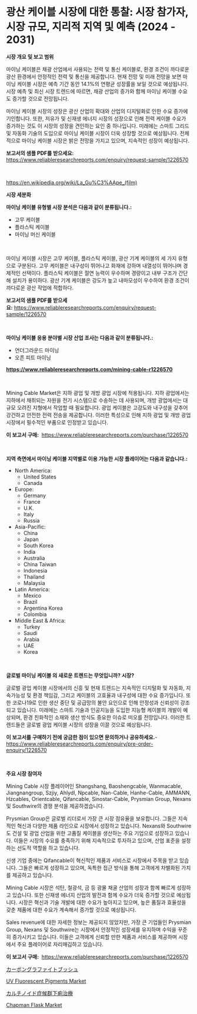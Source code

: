 <p><h1>광산 케이블 시장에 대한 통찰: 시장 참가자, 시장 규모, 지리적 지역 및 예측 (2024 - 2031)</h1></p><p><strong>시장 개요 및 보고 범위</strong></p>
<p><p>마이닝 케이블은 채광 산업에서 사용되는 전력 및 통신 케이블로, 환경 조건이 까다로운 광산 환경에서 안정적인 전력 및 통신을 제공합니다. 현재 전망 및 미래 전망을 보면 마이닝 케이블 시장은 예측 기간 동안 14.1%의 연평균 성장률을 보일 것으로 예상됩니다. 시장 예측 및 최신 시장 트렌드에 따르면, 채광 산업의 증가와 함께 마이닝 케이블 수요도 증가할 것으로 전망됩니다.</p><p>마이닝 케이블 시장의 성장은 광산 산업의 확대와 산업의 디지털화로 인한 수요 증가에 기인합니다. 또한, 저유가 및 신재생 에너지 시장의 성장으로 인해 전력 케이블 수요가 증가하는 것도 이 시장의 성장을 견인하는 요인 중 하나입니다. 미래에는 스마트 그리드 및 자동화 기술의 도입으로 마이닝 케이블 시장이 더욱 성장할 것으로 예상됩니다. 전체적으로 마이닝 케이블 시장은 밝은 전망을 가지고 있으며, 지속적인 성장이 예상됩니다.</p></p>
<p><strong>보고서의 샘플 PDF를 받으세요:</strong> <a href="https://www.reliableresearchreports.com/enquiry/request-sample/1226570">https://www.reliableresearchreports.com/enquiry/request-sample/1226570</a></p>
<p>&nbsp;</p>
<p><a href="https://en.wikipedia.org/wiki/La_Gu%C3%AApe_(film)">https://en.wikipedia.org/wiki/La_Gu%C3%AApe_(film)</a></p>
<p><strong>시장 세분화</strong></p>
<p><strong>마이닝 케이블 유형별 시장 분석은 다음과 같이 분류됩니다.:</strong></p>
<p><ul><li>고무 케이블</li><li>플라스틱 케이블</li><li>마이닝 머신 케이블</li></ul></p>
<p>&nbsp;</p>
<p><p>마이닝 케이블 시장은 고무 케이블, 플라스틱 케이블, 광산 기계 케이블의 세 가지 유형으로 구분된다. 고무 케이블은 내구성이 뛰어나고 화재에 강하며 내열성이 뛰어나며 경제적인 선택이다. 플라스틱 케이블은 절연 능력이 우수하며 경량이고 내부 구조가 간단해 설치가 용이하다. 광산 기계 케이블은 강도가 높고 내마모성이 우수하여 환경 조건이 까다로운 광산 작업에 적합하다.</p></p>
<p><strong>보고서의 샘플 PDF를 받으세요:</strong>&nbsp;<a href="https://www.reliableresearchreports.com/enquiry/request-sample/1226570">https://www.reliableresearchreports.com/enquiry/request-sample/1226570</a></p>
<p>&nbsp;</p>
<p><strong> 마이닝 케이블 응용 분야별 시장 산업 조사는 다음과 같이 분류됩니다.:</strong></p>
<p><ul><li>언더그라운드 마이닝</li><li>오픈 피트 마이닝</li></ul></p>
<p><strong><a href="https://www.reliableresearchreports.com/mining-cable-r1226570">https://www.reliableresearchreports.com/mining-cable-r1226570</a></strong></p>
<p>&nbsp;</p>
<p><p>Mining Cable Market은 지하 광업 및 개방 광업 시장에 적용됩니다. 지하 광업에서는 지하에서 채취되는 자원을 전기 시스템으로 수송하는 데 사용되며, 개방 광업에서는 대규모 오려진 지형에서 작업할 때 필요합니다. 광업 케이블은 고강도와 내구성을 갖추어 강건하고 안전한 전력 전송을 제공합니다. 이러한 특성으로 인해 지하 광업 및 개방 광업 시장에서 필수적인 부품으로 인정받고 있습니다.</p></p>
<p><strong>이 보고서 구매:</strong>&nbsp; <a href="https://www.reliableresearchreports.com/purchase/1226570">https://www.reliableresearchreports.com/purchase/1226570</a></p>
<p>&nbsp;</p>
<p><strong>지역 측면에서 마이닝 케이블 지역별로 이용 가능한 시장 플레이어는 다음과 같습니다.:</strong></p>
<p><ul>
    <li>
        North America:
        <ul>
            <li>United States</li>
            <li>Canada</li>
        </ul>
    </li>
    <li>
        Europe:
        <ul>
            <li>Germany</li>
            <li>France</li>
            <li>U.K.</li>
            <li>Italy</li>
            <li>Russia</li>
        </ul>
    </li>
    <li>
        Asia-Pacific:
        <ul>
            <li>China</li>
            <li>Japan</li>
            <li>South Korea</li>
            <li>India</li>
            <li>Australia</li>
            <li>China Taiwan</li>
            <li>Indonesia</li>
            <li>Thailand</li>
            <li>Malaysia</li>
        </ul>
    </li>
    <li>
        Latin America:
        <ul>
            <li>Mexico</li>
            <li>Brazil</li>
            <li>Argentina Korea</li>
            <li>Colombia</li>
        </ul>
    </li>
    <li>
        Middle East & Africa:
        <ul>
            <li>Turkey</li>
            <li>Saudi</li>
            <li>Arabia</li>
            <li>UAE</li>
            <li>Korea</li>
        </ul>
    </li>
    </ul></p>
<p>&nbsp;</p>
<p><strong>글로벌 마이닝 케이블 의 새로운 트렌드는 무엇입니까? 시장?</strong></p>
<p><p>글로벌 광업 케이블 시장에서의 신흥 및 현재 트렌드는 지속적인 디지털화 및 자동화, 지속가능성 및 환경 책임감, 그리고 케이블의 고효율과 내구성에 대한 수요 증가입니다. 또한 코로나19로 인한 생산 중단 및 공급망의 불안 요인으로 인해 안정성과 신뢰성이 강조되고 있습니다. 미래에는 스마트 기술과 인공지능을 도입한 지능형 케이블의 개발이 예상되며, 환경 친화적인 소재와 생산 방식도 중요한 이슈로 떠오를 전망입니다. 이러한 트렌드들은 글로벌 광업 케이블 시장의 성장을 이끌 것으로 예상됩니다.</p></p>
<p><strong>이 보고서를 구매하기 전에 궁금한 점이 있으면 문의하거나 공유하세요.</strong>- <a href="https://www.reliableresearchreports.com/enquiry/pre-order-enquiry/1226570">https://www.reliableresearchreports.com/enquiry/pre-order-enquiry/1226570</a></p>
<p>&nbsp;</p>
<p><strong>주요 시장 참여자</strong></p>
<p><p>Mining Cable 시장 플레이어인 Shangshang, Baoshengcable, Wanmacable, Jiangnangroup, Szjiy, Ahlydl, Npcable, Nan-Cable, Hanhe-Cable, AMMANN, Hzcables, Orientcable, Qifancable, Sinostar-Cable, Prysmian Group, Nexans 및 Southwire의 경쟁 분석을 제공하겠습니다.</p><p>Prysmian Group은 글로벌 리더로서 가장 큰 시장 점유율을 보유합니다. 그들은 지속적인 혁신과 다양한 제품 라인으로 시장에서 성장하고 있습니다. Nexans와 Southwire도 건설 및 광업 산업을 위한 고품질 케이블을 생산하는 주요 기업으로 성장하고 있습니다. 이들은 시장의 수요를 충족하기 위해 지속적으로 투자하고 있으며, 산업 표준을 설정하는 선도적 역할을 하고 있습니다.</p><p>신생 기업 중에는 Qifancable이 혁신적인 제품과 서비스로 시장에서 주목을 받고 있습니다. 그들은 빠르게 성장하고 있으며, 독특한 접근 방식을 통해 고객에게 차별화된 가치를 제공하고 있습니다.</p><p>Mining Cable 시장은 석탄, 철광석, 금 등 광물 채굴 산업의 성장과 함께 빠르게 성장하고 있습니다. 또한 신재생 에너지 산업의 발전과 함께 수요가 더욱 증가할 것으로 예상됩니다. 시장은 혁신과 기술 개발에 대한 수요가 높아지고 있으며, 높은 품질과 효율성을 갖춘 제품에 대한 수요가 계속해서 증가할 것으로 예상됩니다.</p><p>Sales revenue에 대한 자세한 정보는 제공되지 않았지만, 가장 큰 기업들인 Prysmian Group, Nexans 및 Southwire는 시장에서 안정적인 성장세를 유지하며 수익을 꾸준히 증가시키고 있습니다. 이들은 고객에게 신뢰할 만한 제품과 서비스를 제공하며 시장에서 주요 플레이어로 자리매김하고 있습니다.</p></p>
<p><strong>이 보고서 구매:</strong>&nbsp;&nbsp;<a href="https://www.reliableresearchreports.com/purchase/1226570">https://www.reliableresearchreports.com/purchase/1226570</a></p>
<p><p><a href="https://github.com/RandallRunte2023/Market-Research-Report-List-2/blob/main/273092314623.md">カーボングラファイトブッシュ</a></p><p><a href="https://github.com/Gilanghao0/Market-Research-Report-List-1/blob/main/uv-fluorescent-pigments-market.md">UV Fluorescent Pigments Market</a></p><p><a href="https://github.com/DanykaKilback/Market-Research-Report-List-2/blob/main/465672014624.md">カルチノイド症候群下痢治療</a></p><p><a href="https://github.com/BraidenLucas2019/Market-Research-Report-List-1/blob/main/chapman-flask-market.md">Chapman Flask Market</a></p></p>